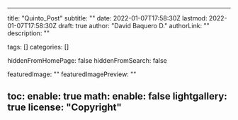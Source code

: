 
---
title: "Quinto_Post"
subtitle: ""
date: 2022-01-07T17:58:30Z
lastmod: 2022-01-07T17:58:30Z
draft: true
author: "David Baquero D."
authorLink: ""
description: ""

tags: []
categories: []

hiddenFromHomePage: false
hiddenFromSearch: false

featuredImage: ""
featuredImagePreview: ""

toc:
  enable: true
math:
  enable: false
lightgallery: true
license: "Copyright"
---

<!--more-->

